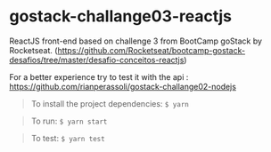 # gostack-challange03-reactjs

ReactJS front-end based on challenge 3 from BootCamp goStack by Rocketseat.
(https://github.com/Rocketseat/bootcamp-gostack-desafios/tree/master/desafio-conceitos-reactjs)

For a better experience try to test it with the api : https://github.com/rianperassoli/gostack-challange02-nodejs


> To install the project dependencies: `$ yarn`

> To run: `$ yarn start`

> To test: `$ yarn test`
